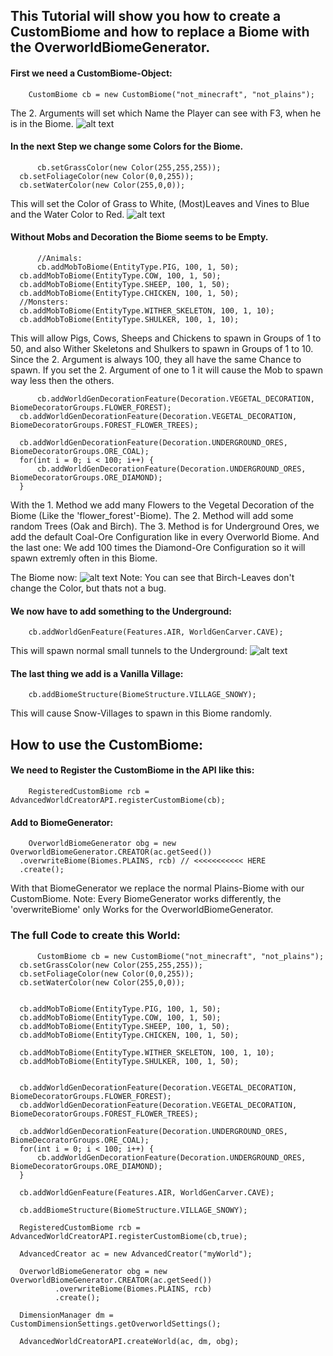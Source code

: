## This Tutorial will show you how to create a CustomBiome and how to replace a Biome with the OverworldBiomeGenerator.

#### First we need a CustomBiome-Object:
  ```
      CustomBiome cb = new CustomBiome("not_minecraft", "not_plains");
  ```
  The 2. Arguments will set which Name the Player can see with F3, when he is in the Biome.
  ![alt text](https://timcloud.ddns.net/github/tutorial_biomename.png)
  
  
#### In the next Step we change some Colors for the Biome.
  ```
        cb.setGrassColor(new Color(255,255,255));
	cb.setFoliageColor(new Color(0,0,255));
	cb.setWaterColor(new Color(255,0,0));
  ```
  This will set the Color of Grass to White, (Most)Leaves and Vines to Blue and the Water Color to Red.
  ![alt text](https://timcloud.ddns.net/github/tutorial_biomecolor.png)
  
  
#### Without Mobs and Decoration the Biome seems to be Empty.
  ```
     	//Animals:
     	cb.addMobToBiome(EntityType.PIG, 100, 1, 50);
	cb.addMobToBiome(EntityType.COW, 100, 1, 50);
	cb.addMobToBiome(EntityType.SHEEP, 100, 1, 50);
	cb.addMobToBiome(EntityType.CHICKEN, 100, 1, 50);
	//Monsters:
	cb.addMobToBiome(EntityType.WITHER_SKELETON, 100, 1, 10);
	cb.addMobToBiome(EntityType.SHULKER, 100, 1, 10);
  ```
  This will allow Pigs, Cows, Sheeps and Chickens to spawn in Groups of 1 to 50,
  and also Wither Skeletons and Shulkers to spawn in Groups of 1 to 10.
  Since the 2. Argument is always 100, they all have the same Chance to spawn.
  If you set the 2. Argument of one to 1 it will cause the Mob to spawn way less then the others.
  
  
  ```
     	cb.addWorldGenDecorationFeature(Decoration.VEGETAL_DECORATION, BiomeDecoratorGroups.FLOWER_FOREST);
	cb.addWorldGenDecorationFeature(Decoration.VEGETAL_DECORATION, BiomeDecoratorGroups.FOREST_FLOWER_TREES);
			
	cb.addWorldGenDecorationFeature(Decoration.UNDERGROUND_ORES, BiomeDecoratorGroups.ORE_COAL);
	for(int i = 0; i < 100; i++) {
		cb.addWorldGenDecorationFeature(Decoration.UNDERGROUND_ORES, BiomeDecoratorGroups.ORE_DIAMOND);
	}
  ```
  With the 1. Method we add many Flowers to the Vegetal Decoration of the Biome (Like the 'flower_forest'-Biome).
  The 2. Method will add some random Trees (Oak and Birch).
  The 3. Method is for Underground Ores, we add the default Coal-Ore Configuration like in every Overworld Biome.
  And the last one: We add 100 times the Diamond-Ore Configuration so it will spawn extremly often in this Biome.
  
  The Biome now:
  ![alt text](https://timcloud.ddns.net/github/tutorial_biomefull.png)
  Note: You can see that Birch-Leaves don't change the Color, but thats not a bug. 
  
  
  #### We now have to add something to the Underground:
  ```
      cb.addWorldGenFeature(Features.AIR, WorldGenCarver.CAVE);
  ```
   This will spawn normal small tunnels to the Underground:
   ![alt text](https://timcloud.ddns.net/github/tutorial_biomeunderground.png)

  
  #### The last thing we add is a Vanilla Village:
  ```
      cb.addBiomeStructure(BiomeStructure.VILLAGE_SNOWY);
  ```
  This will cause Snow-Villages to spawn in this Biome randomly.
  
  
  ## How to use the CustomBiome:
  
  #### We need to Register the CustomBiome in the API like this:
  ```
      RegisteredCustomBiome rcb = AdvancedWorldCreatorAPI.registerCustomBiome(cb);
  ```
  
  #### Add to BiomeGenerator:
  ```
      OverworldBiomeGenerator obg = new OverworldBiomeGenerator.CREATOR(ac.getSeed())
	.overwriteBiome(Biomes.PLAINS, rcb) // <<<<<<<<<<< HERE
	.create();
  ```
  With that BiomeGenerator we replace the normal Plains-Biome with our CustomBiome.
  Note: Every BiomeGenerator works differently, the 'overwriteBiome' only Works for the OverworldBiomeGenerator.
  
  
  
  
  
  ### The full Code to create this World:
  ```
      	CustomBiome cb = new CustomBiome("not_minecraft", "not_plains");
	cb.setGrassColor(new Color(255,255,255));
	cb.setFoliageColor(new Color(0,0,255));
	cb.setWaterColor(new Color(255,0,0));


	cb.addMobToBiome(EntityType.PIG, 100, 1, 50);
	cb.addMobToBiome(EntityType.COW, 100, 1, 50);
	cb.addMobToBiome(EntityType.SHEEP, 100, 1, 50);
	cb.addMobToBiome(EntityType.CHICKEN, 100, 1, 50);

	cb.addMobToBiome(EntityType.WITHER_SKELETON, 100, 1, 10);
	cb.addMobToBiome(EntityType.SHULKER, 100, 1, 50);


	cb.addWorldGenDecorationFeature(Decoration.VEGETAL_DECORATION, BiomeDecoratorGroups.FLOWER_FOREST);
	cb.addWorldGenDecorationFeature(Decoration.VEGETAL_DECORATION, BiomeDecoratorGroups.FOREST_FLOWER_TREES);
			
	cb.addWorldGenDecorationFeature(Decoration.UNDERGROUND_ORES, BiomeDecoratorGroups.ORE_COAL);
	for(int i = 0; i < 100; i++) {
		cb.addWorldGenDecorationFeature(Decoration.UNDERGROUND_ORES, BiomeDecoratorGroups.ORE_DIAMOND);
	}

	cb.addWorldGenFeature(Features.AIR, WorldGenCarver.CAVE);

	cb.addBiomeStructure(BiomeStructure.VILLAGE_SNOWY);

	RegisteredCustomBiome rcb = AdvancedWorldCreatorAPI.registerCustomBiome(cb,true);

	AdvancedCreator ac = new AdvancedCreator("myWorld");

	OverworldBiomeGenerator obg = new OverworldBiomeGenerator.CREATOR(ac.getSeed())
			.overwriteBiome(Biomes.PLAINS, rcb)
			.create();

	DimensionManager dm = CustomDimensionSettings.getOverworldSettings();

	AdvancedWorldCreatorAPI.createWorld(ac, dm, obg);
  ```
  
  
  
  
  
  
  
  
